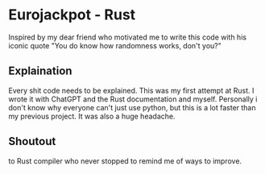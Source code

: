 # Eurojackpot - Rust

Inspired by my dear friend who motivated me to write this code with his iconic quote "You do know how randomness works, don't you?"

## Explaination

Every shit code needs to be explained. This was my first attempt at Rust. I wrote it with ChatGPT and the Rust documentation and myself. Personally i don't know why everyone can't just use python, but this is a lot faster than my previous project. It was also a huge headache.

## Shoutout

to Rust compiler who never stopped to remind me of ways to improve.
